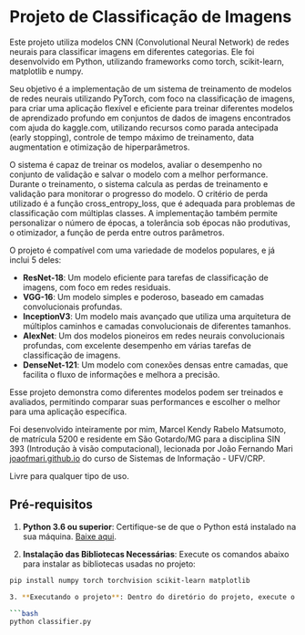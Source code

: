# Projeto de Classificação de Imagens

Este projeto utiliza modelos CNN (Convolutional Neural Network) de redes neurais para classificar imagens em diferentes categorias. Ele foi desenvolvido em Python, utilizando frameworks como torch, scikit-learn, matplotlib e numpy.

Seu objetivo é a implementação de um sistema de treinamento de modelos de redes neurais utilizando PyTorch, com foco na classificação de imagens, para criar uma aplicação flexível e eficiente para treinar diferentes modelos de aprendizado profundo em conjuntos de dados de imagens encontrados com ajuda do kaggle.com, utilizando recursos como parada antecipada (early stopping), controle de tempo máximo de treinamento, data augmentation e otimização de hiperparâmetros. 

O sistema é capaz de treinar os modelos, avaliar o desempenho no conjunto de validação e salvar o modelo com a melhor performance. Durante o treinamento, o sistema calcula as perdas de treinamento e validação para monitorar o progresso do modelo. O critério de perda utilizado é a função cross_entropy_loss, que é adequada para problemas de classificação com múltiplas classes. A implementação também permite personalizar o número de épocas, a tolerância sob épocas não produtivas, o otimizador, a função de perda entre outros parâmetros.

O projeto é compatível com uma variedade de modelos populares, e já inclui 5 deles:

- **ResNet-18**: Um modelo eficiente para tarefas de classificação de imagens, com foco em redes residuais.
- **VGG-16**: Um modelo simples e poderoso, baseado em camadas convolucionais profundas.
- **InceptionV3**: Um modelo mais avançado que utiliza uma arquitetura de múltiplos caminhos e camadas convolucionais de diferentes tamanhos.
- **AlexNet**: Um dos modelos pioneiros em redes neurais convolucionais profundas, com excelente desempenho em várias tarefas de classificação de imagens.
- **DenseNet-121**: Um modelo com conexões densas entre camadas, que facilita o fluxo de informações e melhora a precisão.

Esse projeto demonstra como diferentes modelos podem ser treinados e avaliados, permitindo comparar suas performances e escolher o melhor para uma aplicação específica.

Foi desenvolvido inteiramente por mim, Marcel Kendy Rabelo Matsumoto, de matrícula 5200 e residente em São Gotardo/MG para a disciplina SIN 393 (Introdução à visão computacional), lecionada por João Fernando Mari [joaofmari.github.io](https://joaofmari.github.io/) do curso de Sistemas de Informação - UFV/CRP.

Livre para qualquer tipo de uso.

## Pré-requisitos

1. **Python 3.6 ou superior**: Certifique-se de que o Python está instalado na sua máquina. [Baixe aqui](https://www.python.org/downloads/).

2. **Instalação das Bibliotecas Necessárias**: Execute os comandos abaixo para instalar as bibliotecas usadas no projeto:

```bash
pip install numpy torch torchvision scikit-learn matplotlib

3. **Executando o projeto**: Dentro do diretório do projeto, execute o comando:

```bash
python classifier.py
